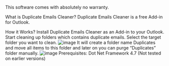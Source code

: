 This software comes with absolutely no warranty.

What is Duplicate Emails Cleaner?
Duplicate Emails Cleaner is a free Add-in for Outlook.

How it Works?
Install Duplicate Emails Cleaner as an Add-in to your Outlook. Start cleaning up folders which contains duplicate emails. Select the target folder you want to clean.
![image](https://user-images.githubusercontent.com/91064560/201829625-71722b4e-ed86-4be6-9ae8-6e06c665e395.png)
It will create a folder name Duplicates and move all items to this folder and later on you can purge “Duplicates” folder manually.
![image](https://user-images.githubusercontent.com/91064560/201829654-8969c7d8-131d-4d32-9895-8af6820d139e.png)
Prerequisites:
Dot Net Framework 4.7 (Not tested on earlier versions)
